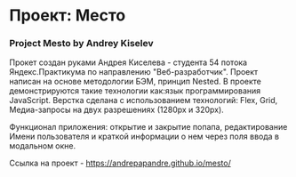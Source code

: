 # Проект: Место

### Project Mesto by Andrey Kiselev


Прокет создан руками Андрея Киселева - студента 54 потока Яндекс.Практикума по направлению "Веб-разработчик".
Проект написан на основе методологии БЭМ, принцип Nested. В проекте демонстрируются такие технологии как:язык программирования JavaScript.
Верстка сделана с использованием технологий: Flex,  Grid, Медиа-запросы на двух разрешениях (1280px и 320px).

Функционал приложения: открытие и закрытие попапа, редактирование Имени пользователя и краткой информации о нем через поля ввода в модальном окне.
 
Ссылка на проект - https://andrepapandre.github.io/mesto/